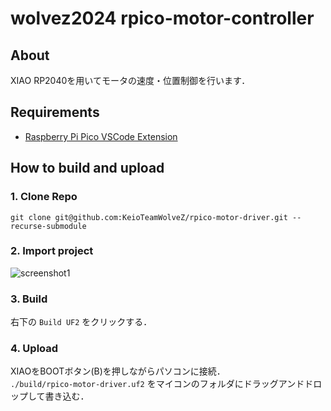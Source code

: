 # wolvez2024 rpico-motor-controller
## About
XIAO RP2040を用いてモータの速度・位置制御を行います．

## Requirements
- [Raspberry Pi Pico VSCode Extension](https://marketplace.visualstudio.com/items?itemName=raspberry-pi.raspberry-pi-pico)

## How to build and upload
### 1. Clone Repo
```shell
git clone git@github.com:KeioTeamWolveZ/rpico-motor-driver.git --recurse-submodule
```

### 2. Import project
![screenshot1](https://github.com/KeioTeamWolveZ/rpico-motor-driver/assets/58695125/53a5289f-a410-49ab-803d-996aefd64429)

### 3. Build
右下の `Build UF2` をクリックする．

### 4. Upload
XIAOをBOOTボタン(B)を押しながらパソコンに接続．  
`./build/rpico-motor-driver.uf2` をマイコンのフォルダにドラッグアンドドロップして書き込む．
